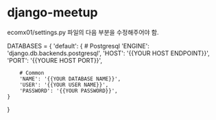 # django-meetup

ecomx01/settings.py 파일의 다음 부분을 수정해주어야 함.

DATABASES = {
    'default': {
        # Postgresql
        'ENGINE': 'django.db.backends.postgresql',
        'HOST': '{{YOUR HOST ENDPOINT}}',
        'PORT': '{{YOURE HOST PORT}}',

        # Common
        'NAME': '{{YOUR DATABASE NAME}}',
        'USER': '{{YOUR USER NAME}}',
        'PASSWORD': '{{YOUR PASSWORD}}',
    }
}
